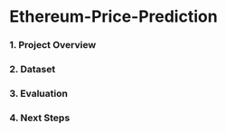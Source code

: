 # Ethereum-Price-Prediction
### 1. Project Overview


### 2. Dataset

### 3. Evaluation

### 4. Next Steps
